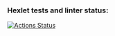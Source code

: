 ### Hexlet tests and linter status:
[![Actions Status](https://github.com/Evafan1337/qa-auto-engineer-javascript-project-44/actions/workflows/hexlet-check.yml/badge.svg)](https://github.com/Evafan1337/qa-auto-engineer-javascript-project-44/actions)